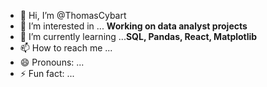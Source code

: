 - 👋 Hi, I’m @ThomasCybart
- 👀 I’m interested in ... **Working on data analyst projects**
- 🌱 I’m currently learning ...**SQL, Pandas, React, Matplotlib**
- 📫 How to reach me ...
- 😄 Pronouns: ...
- ⚡ Fun fact: ...

<!---
ThomasCybart/ThomasCybart is a ✨ special ✨ repository because its `README.md` (this file) appears on your GitHub profile.
You can click the Preview link to take a look at your changes.
--->
